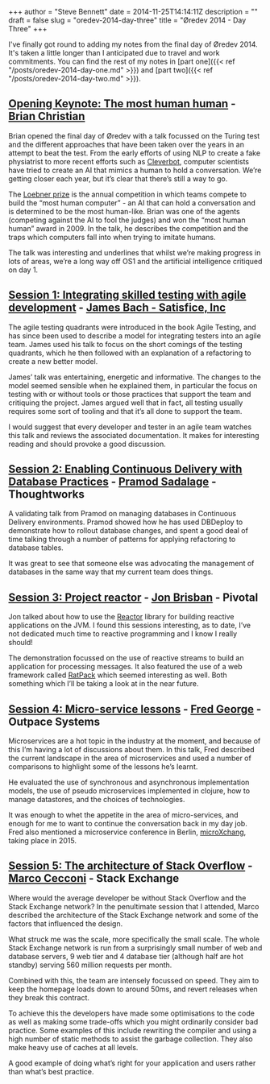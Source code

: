 +++
author = "Steve Bennett"
date = 2014-11-25T14:14:11Z
description = ""
draft = false
slug = "oredev-2014-day-three"
title = "Øredev 2014 - Day Three"
+++

I've finally got round to adding my notes from the final day of Øredev 2014. It's taken a little longer than I anticipated due to travel and work commitments. You can find the rest of my notes in [part one]({{< ref "/posts/oredev-2014-day-one.md" >}}) and [part two]({{< ref "/posts/oredev-2014-day-two.md" >}}).

## [Opening Keynote: The most human human](http://vimeo.com/111194377) - [Brian Christian](http://brian-christian.com/)

Brian opened the final day of Øredev with a talk focussed on the Turing test and the different approaches that have been taken over the years in an attempt to beat the test. From the early efforts of using NLP to create a fake physiatrist to more recent efforts such as [Cleverbot](http://www.cleverbot.com/), computer scientists have tried to create an AI that mimics a human to hold a conversation. We’re getting closer each year, but it’s clear that there’s still a way to go.

The [Loebner prize](http://www.loebner.net/Prizef/loebner-prize.html) is the annual competition in which teams compete to build the “most human computer” - an AI that can hold a conversation and is determined to be the most human-like. Brian was one of the agents (competing against the AI to fool the judges) and won the “most human human” award in 2009. In the talk, he describes the competition and the traps which computers fall into when trying to imitate humans.

The talk was interesting and underlines that whilst we’re making progress in lots of areas, we’re a long way off OS1 and the artificial intelligence critiqued on day 1.

## [Session 1: Integrating skilled testing with agile development](http://vimeo.com/111621831) - [James Bach - Satisfice, Inc](https://twitter.com/jamesmarcusbach)

The agile testing quadrants were introduced in the book Agile Testing, and has since been used to describe a model for integrating testers into an agile team. James used his talk to focus on the short comings of the testing quadrants, which he then followed with an explanation of a refactoring to create a new better model.

James’ talk was entertaining, energetic and informative. The changes to the model seemed sensible when he explained them, in particular the focus on testing with or without tools or those practices that support the team and critiquing the project. James argued well that in fact, all testing usually requires some sort of tooling and that it’s all done to support the team.

I would suggest that every developer and tester in an agile team watches this talk and reviews the associated documentation. It makes for interesting reading and should provoke a good discussion.

## [Session 2: Enabling Continuous Delivery with Database Practices](http://vimeo.com/111623115) - [Pramod Sadalage](http://www.twitter.com/pramodsadalage) - Thoughtworks

A validating talk from Pramod on managing databases in Continuous Delivery environments. Pramod showed how he has used DBDeploy to demonstrate how to rollout database changes, and spent a good deal of time talking through a number of patterns for applying refactoring to database tables.

It was great to see that someone else was advocating the management of databases in the same way that my current team does things.

## [Session 3: Project reactor](http://vimeo.com/111830750) - [Jon Brisban](http://www.twitter.com/j_brisbin) - Pivotal

Jon talked about how to use the [Reactor](https://github.com/reactor/reactor) library for building reactive applications on the JVM. I found this sessions interesting, as to date, I’ve not dedicated much time to reactive programming and I know I really should!

The demonstration focussed on the use of reactive streams to build an application for processing messages. It also featured the use of a web framework called [RatPack](http://www.ratpack.io/) which seemed interesting as well. Both something which I’ll be taking a look at in the near future.

## [Session 4: Micro-service lessons](http://vimeo.com/111627195) - [Fred George](http://www.twitter.com/fgeorge52) - Outpace Systems

Microservices are a hot topic in the industry at the moment, and because of this I’m having a lot of discussions about them. In this talk, Fred described the current landscape in the area of microservices and used a number of comparisons to highlight some of the lessons he’s learnt.

He evaluated the use of synchronous and asynchronous implementation models, the use of pseudo microservices implemented in clojure, how to manage datastores, and the choices of technologies.

It was enough to whet the appetite in the area of micro-services, and enough for me to want to continue the conversation back in my day job. Fred also mentioned a microservice conference in Berlin, [microXchang](http://microxchg.io/), taking place in 2015.

## [Session 5: The architecture of Stack Overflow](http://vimeo.com/111633696) - [Marco Cecconi](http://www.twitter.com/sklivvz) - Stack Exchange

Where would the average developer be without Stack Overflow and the Stack Exchange network? In the penultimate session that I attended, Marco described the architecture of the Stack Exchange network and some of the factors that influenced the design.

What struck me was the scale, more specifically the small scale. The whole Stack Exchange network is run from a surprisingly small number of web and database servers, 9 web tier and 4 database tier (although half are hot standby) serving 560 million requests per month.

Combined with this, the team are intensely focussed on speed. They aim to keep the homepage loads down to around 50ms, and revert releases when they break this contract.

To achieve this the developers have made some optimisations to the code as well as making some trade-offs which you might ordinarily consider bad practice. Some examples of this include rewriting the compiler and using a high number of static methods to assist the garbage collection. They also make heavy use of caches at all levels.

A good example of doing what’s right for your application and users rather than what’s best practice.



